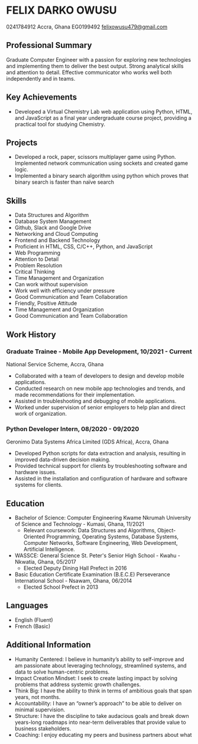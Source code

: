 # FELIX DARKO OWUSU
0241784912 Accra, Ghana EG0199492 felixowusu479@gmail.com

## Professional Summary
Graduate Computer Engineer with a passion for exploring new technologies and implementing them to deliver the best output. Strong analytical skills and attention to detail. Effective communicator who works well both independently and in teams.

## Key Achievements
- Developed a Virtual Chemistry Lab web application using Python, HTML, and JavaScript as a final year undergraduate course project, providing a practical tool for studying Chemistry.

## Projects
- Developed a rock, paper, scissors multiplayer game using Python. Implemented network communication using sockets and created game logic.
- Implemented a binary search algorithm using python which proves that binary search is faster than naïve search

## Skills
- Data Structures and Algorithm
- Database System Management
- Github, Slack and Google Drive
- Networking and Cloud Computing
- Frontend and Backend Technology
- Proficient in HTML, CSS, C/C++, Python, and JavaScript
- Web Programming
- Attention to Detail
- Problem Resolution
- Critical Thinking
- Time Management and Organization
- Can work without supervision
- Work well with efficiency under pressure
- Good Communication and Team Collaboration
- Friendly, Positive Attitude
- Time Management and Organization
- Good Communication and Team Collaboration

## Work History
### Graduate Trainee - Mobile App Development, 10/2021 - Current
National Service Scheme, Accra, Ghana
- Collaborated with a team of developers to design and develop mobile applications.
- Conducted research on new mobile app technologies and trends, and made recommendations for their implementation.
- Assisted in troubleshooting and debugging of mobile applications.
- Worked under supervision of senior employers to help plan and direct work of organization.

### Python Developer Intern, 08/2020 - 09/2020
Geronimo Data Systems Africa Limited (GDS Africa), Accra, Ghana
- Developed Python scripts for data extraction and analysis, resulting in improved data-driven decision making.
- Provided technical support for clients by troubleshooting software and hardware issues.
- Assisted in the installation and configuration of hardware and software systems for clients.

## Education
- Bachelor of Science: Computer Engineering
Kwame Nkrumah University of Science and Technology - Kumasi, Ghana, 11/2021
    - Relevant coursework: Data Structures and Algorithms, Object-Oriented Programming, Operating Systems, Database Systems, Computer Networks, Software Engineering, Web Development, Artificial Intelligence.
- WASSCE: General Science
St. Peter's Senior High School - Kwahu - Nkwatia, Ghana, 05/2017
    - Elected Deputy Dining Hall Prefect in 2016
- Basic Education Certificate Examination (B.E.C.E)
Perseverance International School - Nsawam, Ghana, 06/2014
    - Elected School Prefect in 2013

## Languages
- English (Fluent)
- French (Basic)

## Additional Information
- Humanity Centered: I believe in humanity’s ability to self-improve and am passionate about leveraging technology, streamlined systems, and data to solve human-centric problems.
- Impact Creation Mindset: I seek to create lasting impact by solving problems that address systemic growth challenges.
- Think Big: I have the ability to think in terms of ambitious goals that span years, not months.
- Accountability: I have an “owner’s approach” to be able to deliver on minimal supervision.
- Structure: I have the discipline to take audacious goals and break down years-long roadmaps into near-term deliverables that provide value to business stakeholders.
- Coaching: I enjoy educating my peers and business partners about what


